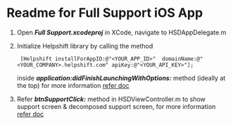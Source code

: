 Readme for Full Support iOS App
=====================================

1. Open ***Full Support.xcodeproj*** in XCode, navigate to HSDAppDelegate.m

2. Initialize Helpshift library by calling the method
   
   ```
   	[Helpshift installForAppID:@"<YOUR_APP_ID>"  domainName:@"<YOUR_COMPANY>.helpshift.com" apiKey:@"<YOUR_API_KEY>"];
   ```
   inside ***application:didFinishLaunchingWithOptions:*** method (ideally at the top) for more information [refer doc](http://www.helpshift.com/docs/howto/ios/v2.x/#authentication)

3. Refer ***btnSupportClick:*** method in HSDViewController.m to show support screen & decomposed support screen, for more information [refer doc](http://www.helpshift.com/docs/howto/ios/v2.x/#decomposition)